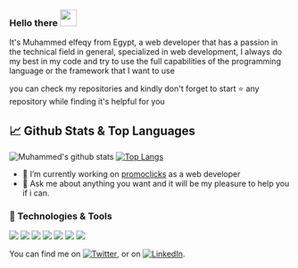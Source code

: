 
### Hello there <img src="https://raw.githubusercontent.com/MartinHeinz/MartinHeinz/master/wave.gif" width="30px">

<!--
**osclancer/osclancer** is a ✨ _special_ ✨ repository because its `README.md` (this file) appears on your GitHub profile.
-->
It's Muhammed elfeqy from Egypt, a web developer that has a passion in the technical field in general, specialized in web development, I always do my best in my code and try to use the full capabilities of the programming language or the framework that I want to use

you can check my repositories and kindly don't forget to start ⭐ any repository while finding it's helpful for you

## &#x1f4c8; Github Stats & Top Languages

![Muhammed's github stats](https://github-readme-stats.vercel.app/api?username=osclancer&show_icons=true&theme=material-palenight&count_private=true)
[![Top Langs](https://github-readme-stats.vercel.app/api/top-langs/?username=osclancer&hide=html,css&layout=compact&theme=material-palenight&layout=compact)](https://github.com/osclancer/osclancer)


- 🔭 I’m currently working on [promoclicks](https://promoclicks.net) as a web developer
- 💬 Ask me about anything you want and it will be my pleasure to help you if i can.

### 🔧 Technologies & Tools


![](https://img.shields.io/badge/Code-PHP-informational?style=flat&logo=php&logoColor=white&color=2bbc8a) ![](https://img.shields.io/badge/OS-Linux-informational?style=flat&logo=linux&logoColor=white&color=339FFF) ![](https://img.shields.io/badge/Code-Python-informational?style=flat&logo=python&logoColor=white&color=2bbc8a) ![](https://img.shields.io/badge/Code-LARAVEL-informational?style=flat&logo=laravel&logoColor=white&color=2bbc8a) ![](https://img.shields.io/badge/VC-Git-informational?style=flat&logo=git&logoColor=white&color=339FFF) ![](https://img.shields.io/badge/Code-Vue.js-informational?style=flat&logo=vue.js&logoColor=white&color=2bbc8a) ![](https://img.shields.io/badge/DB-MySQL-informational?style=flat&logo=mysql&logoColor=white&color=2bbc8a)


You can find me on [![Twitter][1.2]][1], or on [![LinkedIn][2.2]][2].

<!-- Icons -->

[1.2]: http://i.imgur.com/wWzX9uB.png (twitter icon without padding)
[2.2]: https://raw.githubusercontent.com/MartinHeinz/MartinHeinz/master/linkedin-3-16.png (LinkedIn icon without padding)

<!-- Links to your social media accounts -->

[1]: https://twitter.com/osclancer
[2]: https://www.linkedin.com/in/osclancer
